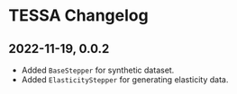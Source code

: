 # TESSA Changelog

## 2022-11-19, 0.0.2

- Added `BaseStepper` for synthetic dataset.
- Added `ElasticityStepper` for generating elasticity data.

